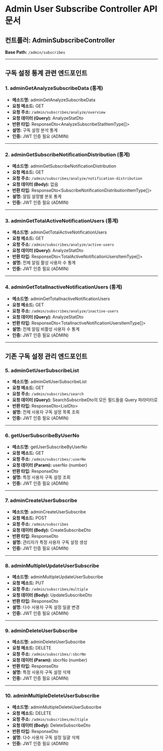# Admin User Subscribe Controller API 문서

## 컨트롤러: AdminSubscribeController

**Base Path:** `/admin/subscribes`

---

## 구독 설정 통계 관련 엔드포인트

### 1. adminGetAnalyzeSubscribeData (통계)

- **메소드명:** adminGetAnalyzeSubscribeData
- **요청 메소드:** GET
- **요청 주소:** `/admin/subscribes/analyze/overview`
- **요청 데이터 (Query):** AnalyzeStatDto
- **반환 타입:** ResponseDto<AnalyzeSubscribeStatItemType[]>
- **설명:** 구독 설정 분석 통계
- **인증:** JWT 인증 필요 (ADMIN)

---

### 2. adminGetSubscribeNotificationDistribution (통계)

- **메소드명:** adminGetSubscribeNotificationDistribution
- **요청 메소드:** GET
- **요청 주소:** `/admin/subscribes/analyze/notification-distribution`
- **요청 데이터 (Body):** 없음
- **반환 타입:** ResponseDto<SubscribeNotificationDistributionItemType[]>
- **설명:** 알림 설정별 분포 통계
- **인증:** JWT 인증 필요 (ADMIN)

---

### 3. adminGetTotalActiveNotificationUsers (통계)

- **메소드명:** adminGetTotalActiveNotificationUsers
- **요청 메소드:** GET
- **요청 주소:** `/admin/subscribes/analyze/active-users`
- **요청 데이터 (Query):** AnalyzeStatDto
- **반환 타입:** ResponseDto<TotalActiveNotificationUsersItemType[]>
- **설명:** 전체 알림 활성 사용자 수 통계
- **인증:** JWT 인증 필요 (ADMIN)

---

### 4. adminGetTotalInactiveNotificationUsers (통계)

- **메소드명:** adminGetTotalInactiveNotificationUsers
- **요청 메소드:** GET
- **요청 주소:** `/admin/subscribes/analyze/inactive-users`
- **요청 데이터 (Query):** AnalyzeStatDto
- **반환 타입:** ResponseDto<TotalInactiveNotificationUsersItemType[]>
- **설명:** 전체 알림 비활성 사용자 수 통계
- **인증:** JWT 인증 필요 (ADMIN)

---

## 기존 구독 설정 관리 엔드포인트

### 5. adminGetUserSubscribeList

- **메소드명:** adminGetUserSubscribeList
- **요청 메소드:** GET
- **요청 주소:** `/admin/subscribes/search`
- **요청 데이터 (Query):** SearchSubscribeDto의 모든 필드들을 Query 파라미터로
- **반환 타입:** ResponseDto<ListDto<UserSubscribeDto>>
- **설명:** 전체 사용자 구독 설정 목록 조회
- **인증:** JWT 인증 필요 (ADMIN)

---

### 6. getUserSubscribeByUserNo

- **메소드명:** getUserSubscribeByUserNo
- **요청 메소드:** GET
- **요청 주소:** `/admin/subscribes/:userNo`
- **요청 데이터 (Param):** userNo (number)
- **반환 타입:** ResponseDto<UserSubscribeDto>
- **설명:** 특정 사용자 구독 설정 조회
- **인증:** JWT 인증 필요 (ADMIN)

---

### 7. adminCreateUserSubscribe

- **메소드명:** adminCreateUserSubscribe
- **요청 메소드:** POST
- **요청 주소:** `/admin/subscribes`
- **요청 데이터 (Body):** CreateSubscribeDto
- **반환 타입:** ResponseDto<UserSubscribeDto>
- **설명:** 관리자가 특정 사용자 구독 설정 생성
- **인증:** JWT 인증 필요 (ADMIN)

---

### 8. adminMultipleUpdateUserSubscribe

- **메소드명:** adminMultipleUpdateUserSubscribe
- **요청 메소드:** PUT
- **요청 주소:** `/admin/subscribes/multiple`
- **요청 데이터 (Body):** UpdateSubscribeDto
- **반환 타입:** ResponseDto<any>
- **설명:** 다수 사용자 구독 설정 일괄 변경
- **인증:** JWT 인증 필요 (ADMIN)

---

### 9. adminDeleteUserSubscribe

- **메소드명:** adminDeleteUserSubscribe
- **요청 메소드:** DELETE
- **요청 주소:** `/admin/subscribes/:sbcrNo`
- **요청 데이터 (Param):** sbcrNo (number)
- **반환 타입:** ResponseDto<boolean>
- **설명:** 특정 사용자 구독 설정 삭제
- **인증:** JWT 인증 필요 (ADMIN)

---

### 10. adminMultipleDeleteUserSubscribe

- **메소드명:** adminMultipleDeleteUserSubscribe
- **요청 메소드:** DELETE
- **요청 주소:** `/admin/subscribes/multiple`
- **요청 데이터 (Body):** DeleteSubscribeDto
- **반환 타입:** ResponseDto<MultipleResultType>
- **설명:** 다수 사용자 구독 설정 일괄 삭제
- **인증:** JWT 인증 필요 (ADMIN)
